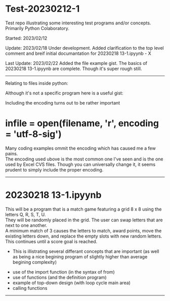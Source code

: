 # Test-20230212-1
Test repo illustrating some interesting test programs and/or concepts.  Primarily Python Colaboratory.

Started: 2023/02/12

Update:  2023/02/18 
Under development.  Added clarification to the top level comment and breif initial documantation for 20230218 13-1.ipyynb - X

Last Update:  2023/02/22 
Added the file example gist.
The basics of 20230218 13-1.ipyynb are complete.  Though it's super rough still.  


***********************
Relating to files inside python:

Although it's not a specific program here is a useful gist:

Including the encoding turns out to be rather important
# infile = open(filename, 'r', encoding = 'utf-8-sig')

Many coding examples ommit the encoding which has caused me a few pains.  
The encoding used ubove is the most common one I've seen and is the one used by Excel CVS files.
Though you can universally change it, it seems prudent to simply include the proper encoding.

***********************
# 20230218 13-1.ipyynb 
This will be a program that is a match game featuring a grid 8 x 8 using the letters Q, R, S, T, U.  
They will be randomly placed in the grid.  The user can swap letters that are next to one another.  
A minimum match of 3 causes the letters to match, award points, move the existing letters down, and 
replace the empty slots with new random letters.
This continues until a score goal is reached.

* This is illistrating several differant concepts that are important (as well as being a nice begining program of slightly higher than average begining complexity)
- use of the import function (in the syntax of from)
- use of functions (and the definition program)
- example of top-down design (with loop cycle main area)
- calling functions

*************************


